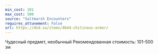 ```yaml
---
min_cost: 101
max_cost: 500
source: "Saltmarsh Encounters"
requires_attunement: False
url: https://dnd.su/items/4644-chitinous-armor/
---
```


Чудесный предмет, необычный
Рекомендованная стоимость: 101-500 зм
